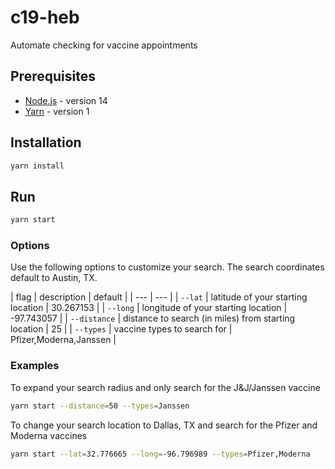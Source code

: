 # c19-heb
Automate checking for vaccine appointments

## Prerequisites
- [Node.js](https://nodejs.org/) - version 14
- [Yarn](https://classic.yarnpkg.com/) - version 1

## Installation
```sh
yarn install
```

## Run
```sh
yarn start
```

### Options
Use the following options to customize your search. The search coordinates default to Austin, TX.

| flag | description | default |
| --- | --- |
| `--lat` | latitude of your starting location | 30.267153 |
| `--long` | longitude of your starting location | -97.743057 |
| `--distance` | distance to search (in miles) from starting location | 25 |
| `--types` | vaccine types to search for | Pfizer,Moderna,Janssen |

### Examples
To expand your search radius and only search for the J&J/Janssen vaccine
```sh
yarn start --distance=50 --types=Janssen
```

To change your search location to Dallas, TX and search for the Pfizer and Moderna vaccines
```sh
yarn start --lat=32.776665 --long=-96.796989 --types=Pfizer,Moderna
```